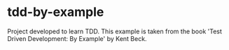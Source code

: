 # tdd-by-example
Project developed to learn TDD. This example is taken from the book 'Test Driven Development: By Example' by Kent Beck.
